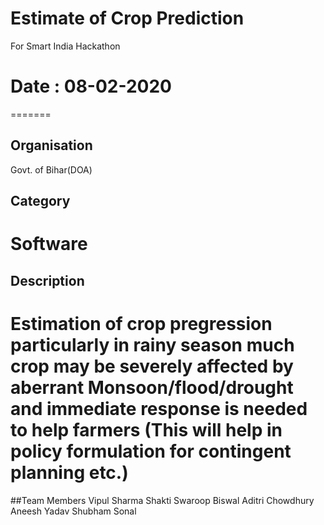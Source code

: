 # Estimate of Crop Prediction
For Smart India Hackathon


# Date : 08-02-2020
=======
## Organisation
Govt. of Bihar(DOA)

## Category
Software
=======
## Description

Estimation of crop pregression particularly in rainy season much crop may be severely affected by aberrant Monsoon/flood/drought and immediate response is needed to help farmers (This will help in policy formulation for contingent planning etc.)
=======
##Team Members
Vipul Sharma
Shakti Swaroop Biswal
Aditri Chowdhury
Aneesh Yadav
Shubham Sonal
